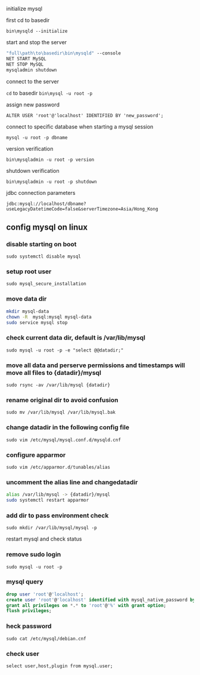 initialize mysql

first cd to basedir

`bin\mysqld --initialize`

start and stop the server
```cmd
"full\path\to\basedir\bin\mysqld" --console
NET START MySQL
NET STOP MySQL
mysqladmin shutdown
```

connect to the server

`cd` to basedir 
`bin\mysql -u root -p`

assign new password

`ALTER USER 'root'@'localhost' IDENTIFIED BY 'new_password';`

connect to specific database when starting a mysql session

`mysql -u root -p dbname`

version verification

`bin\mysqladmin -u root -p version`

shutdown verification

`bin\mysqladmin -u root -p shutdown`

jdbc connection parameters

`jdbc:mysql://localhost/dbname?useLegacyDatetimeCode=false&serverTimezone=Asia/Hong_Kong`

## config mysql on linux
### disable starting on boot

`sudo systemctl disable mysql`

### setup root user

`sudo mysql_secure_installation`

### move data dir
```sh
mkdir mysql-data
chown -R  mysql:mysql mysql-data
sudo service mysql stop
```

### check current data dir, default is /var/lib/mysql

`sudo mysql -u root -p -e "select @@datadir;"`

### move all data and perserve permissions and timestamps will move all files to {datadir}/mysql

`sudo rsync -av /var/lib/mysql {datadir}`

### rename original dir to avoid confusion

`sudo mv /var/lib/mysql /var/lib/mysql.bak`

### change datadir in the following config file

`sudo vim /etc/mysql/mysql.conf.d/mysqld.cnf`

### configure apparmor
`sudo vim /etc/apparmor.d/tunables/alias`

### uncomment the alias line and changedatadir
```sh
alias /var/lib/mysql -> {datadir}/mysql
sudo systemctl restart apparmor
```

### add dir to pass environment check

`sudo mkdir /var/lib/mysql/mysql -p`

restart mysql and check status

### remove sudo login

`sudo mysql -u root -p`

### mysql query
```sql
drop user 'root'@'localhost';
create user 'root'@'localhost' identified with mysql_native_password by 'password';
grant all privileges on *.* to 'root'@'%' with grant option;
flush privileges;
```

### heck password

`sudo cat /etc/mysql/debian.cnf`

### check user

`select user,host,plugin from mysql.user;`

